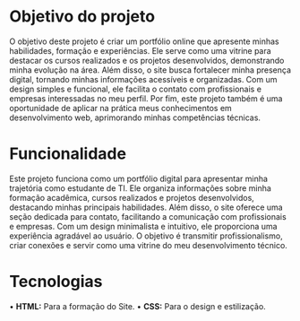 # Objetivo do projeto
O objetivo deste projeto é criar um portfólio online que apresente minhas habilidades, formação e experiências. Ele serve como uma vitrine para destacar os cursos realizados e os projetos desenvolvidos, demonstrando minha evolução na área. Além disso, o site busca fortalecer minha presença digital, tornando minhas informações acessíveis e organizadas. Com um design simples e funcional, ele facilita o contato com profissionais e empresas interessadas no meu perfil. Por fim, este projeto também é uma oportunidade de aplicar na prática meus conhecimentos em desenvolvimento web, aprimorando minhas competências técnicas.
# Funcionalidade
Este projeto funciona como um portfólio digital para apresentar minha trajetória como estudante de TI. Ele organiza informações sobre minha formação acadêmica, cursos realizados e projetos desenvolvidos, destacando minhas principais habilidades. Além disso, o site oferece uma seção dedicada para contato, facilitando a comunicação com profissionais e empresas. Com um design minimalista e intuitivo, ele proporciona uma experiência agradável ao usuário. O objetivo é transmitir profissionalismo, criar conexões e servir como uma vitrine do meu desenvolvimento técnico.
# Tecnologias
• **HTML:** Para a formação do Site.
• **CSS:** Para o design e estilização.

